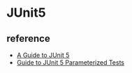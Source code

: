 # JUnit5




## reference
- [A Guide to JUnit 5](https://www.baeldung.com/junit-5)
- [Guide to JUnit 5 Parameterized Tests](https://www.baeldung.com/parameterized-tests-junit-5)